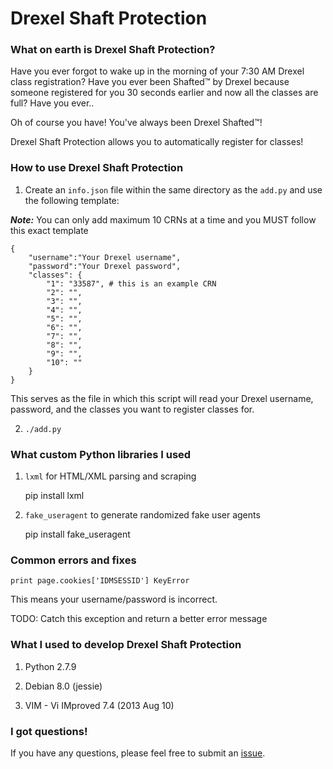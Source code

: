 # Drexel Shaft Protection

### What on earth is Drexel Shaft Protection?

Have you ever forgot to wake up in the morning of your 7:30 AM Drexel class registration? Have you ever been Shafted™ by Drexel because someone registered for you 30 seconds earlier and
now all the classes are full? Have you ever..

Oh of course you have! You've always been Drexel Shafted™!

Drexel Shaft Protection allows you to automatically register for classes!

### How to use Drexel Shaft Protection

1. Create an `info.json` file within the same directory as the `add.py` and use the following template:

***Note:*** You can only add maximum 10 CRNs at a time and you MUST follow this exact template

	{   
	    "username":"Your Drexel username",
	    "password":"Your Drexel password",
	    "classes": {
	    	"1": "33587", # this is an example CRN
	    	"2": "",
	    	"3": "",
	    	"4": "",
	    	"5": "",
	    	"6": "",
	    	"7": "",
	    	"8": "",
	    	"9": "",
	    	"10": ""
	    }
	}  
    
This serves as the file in which this script will read your Drexel username, password, and the classes you want to register classes for. 

2. `./add.py`

### What custom Python libraries I used

1. `lxml` for HTML/XML parsing and scraping

    pip install lxml

2. `fake_useragent` to generate randomized fake user agents 

    pip install fake_useragent

### Common errors and fixes

    print page.cookies['IDMSESSID'] KeyError

This means your username/password is incorrect.

TODO: Catch this exception and return a better error message

### What I used to develop Drexel Shaft Protection

1. Python 2.7.9

2. Debian 8.0 (jessie)

3. VIM - Vi IMproved 7.4 (2013 Aug 10)

### I got questions!

If you have any questions, please feel free to submit an [issue](https://github.com/jackyliang/Drexel-Shaft-Protection/issues).
